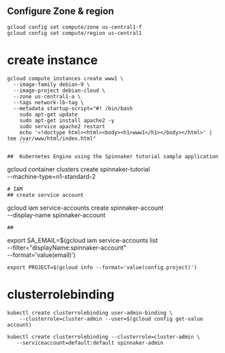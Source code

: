 ## Configure Zone & region
```
gcloud config set compute/zone us-central1-f
gcloud config set compute/region us-central1
```

# create instance
```
gcloud compute instances create www1 \
  --image-family debian-9 \
  --image-project debian-cloud \
  --zone us-central1-a \
  --tags network-lb-tag \
  --metadata startup-script="#! /bin/bash
    sudo apt-get update
    sudo apt-get install apache2 -y
    sudo service apache2 restart
    echo '<!doctype html><html><body><h1>www1</h1></body></html>' | tee /var/www/html/index.html"
    ```

##  Kubernetes Engine using the Spinnaker tutorial sample application
```
gcloud container clusters create spinnaker-tutorial \
    --machine-type=n1-standard-2
```
# IAM
## create service account
```
gcloud iam service-accounts create spinnaker-account \
    --display-name spinnaker-account
```
## 
```
export SA_EMAIL=$(gcloud iam service-accounts list \
    --filter="displayName:spinnaker-account" \
    --format='value(email)')
```
export PROJECT=$(gcloud info --format='value(config.project)')
```

# clusterrolebinding
```
kubectl create clusterrolebinding user-admin-binding \
    --clusterrole=cluster-admin --user=$(gcloud config get-value account)
 ```
 ```
 kubectl create clusterrolebinding --clusterrole=cluster-admin \
    --serviceaccount=default:default spinnaker-admin
 ```
